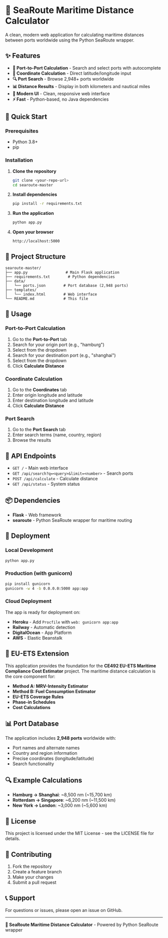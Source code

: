 # 🌊 SeaRoute Maritime Distance Calculator

A clean, modern web application for calculating maritime distances between ports worldwide using the Python SeaRoute wrapper.

## ✨ Features

- **🚢 Port-to-Port Calculation** - Search and select ports with autocomplete
- **📍 Coordinate Calculation** - Direct latitude/longitude input
- **🔍 Port Search** - Browse 2,948+ ports worldwide
- **📊 Distance Results** - Display in both kilometers and nautical miles
- **🎨 Modern UI** - Clean, responsive web interface
- **⚡ Fast** - Python-based, no Java dependencies

## 🚀 Quick Start

### Prerequisites
- Python 3.8+
- pip

### Installation

1. **Clone the repository**
   ```bash
   git clone <your-repo-url>
   cd searoute-master
   ```

2. **Install dependencies**
   ```bash
   pip install -r requirements.txt
   ```

3. **Run the application**
   ```bash
   python app.py
   ```

4. **Open your browser**
   ```
   http://localhost:5000
   ```

## 📁 Project Structure

```
searoute-master/
├── app.py                 # Main Flask application
├── requirements.txt        # Python dependencies
├── data/
│   └── ports.json        # Port database (2,948 ports)
├── templates/
│   └── index.html        # Web interface
└── README.md             # This file
```

## 🌊 Usage

### Port-to-Port Calculation
1. Go to the **Port-to-Port** tab
2. Search for your origin port (e.g., "hamburg")
3. Select from the dropdown
4. Search for your destination port (e.g., "shanghai")
5. Select from the dropdown
6. Click **Calculate Distance**

### Coordinate Calculation
1. Go to the **Coordinates** tab
2. Enter origin longitude and latitude
3. Enter destination longitude and latitude
4. Click **Calculate Distance**

### Port Search
1. Go to the **Port Search** tab
2. Enter search terms (name, country, region)
3. Browse the results

## 🔧 API Endpoints

- `GET /` - Main web interface
- `GET /api/search?q=<query>&limit=<number>` - Search ports
- `POST /api/calculate` - Calculate distance
- `GET /api/status` - System status

## 📦 Dependencies

- **Flask** - Web framework
- **searoute** - Python SeaRoute wrapper for maritime routing

## 🚀 Deployment

### Local Development
```bash
python app.py
```

### Production (with gunicorn)
```bash
pip install gunicorn
gunicorn -w 4 -b 0.0.0.0:5000 app:app
```

### Cloud Deployment
The app is ready for deployment on:
- **Heroku** - Add `Procfile` with `web: gunicorn app:app`
- **Railway** - Automatic detection
- **DigitalOcean** - App Platform
- **AWS** - Elastic Beanstalk

## 🎯 EU-ETS Extension

This application provides the foundation for the **CE492 EU-ETS Maritime Compliance Cost Estimator** project. The maritime distance calculation is the core component for:

- **Method A: MRV-Intensity Estimator**
- **Method B: Fuel Consumption Estimator**
- **EU-ETS Coverage Rules**
- **Phase-in Schedules**
- **Cost Calculations**

## 📊 Port Database

The application includes **2,948 ports** worldwide with:
- Port names and alternate names
- Country and region information
- Precise coordinates (longitude/latitude)
- Search functionality

## 🔍 Example Calculations

- **Hamburg → Shanghai**: ~8,500 nm (~15,700 km)
- **Rotterdam → Singapore**: ~6,200 nm (~11,500 km)
- **New York → London**: ~3,000 nm (~5,600 km)

## 📝 License

This project is licensed under the MIT License - see the LICENSE file for details.

## 🤝 Contributing

1. Fork the repository
2. Create a feature branch
3. Make your changes
4. Submit a pull request

## 📞 Support

For questions or issues, please open an issue on GitHub.

---

**🌊 SeaRoute Maritime Distance Calculator** - Powered by Python SeaRoute wrapper